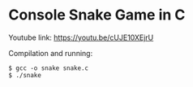 
# Console Snake Game in C

Youtube link: https://youtu.be/cUJE10XEjrU

Compilation and running:
```
$ gcc -o snake snake.c
$ ./snake
```
